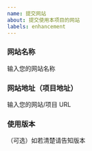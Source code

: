 ```yaml
---
name: 提交网站
about: 提交使用本项目的网站
labels: enhancement
---
```


### 网站名称
输入您的网站名称

### 网站地址（项目地址）
输入您的网站/项目 URL

### 使用版本
（可选）如若清楚请告知版本
